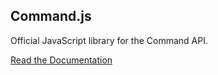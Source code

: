 ## Command.js

Official JavaScript library for the Command API.

[Read the Documentation](https://portal.oncommand.io/docs/command-js/0.15.0/introduction)